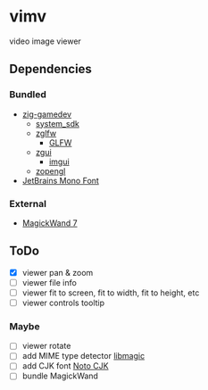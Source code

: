 # vimv
video image viewer

## Dependencies
### Bundled
- [zig-gamedev](https://github.com/zig-gamedev)
    - [system_sdk](https://github.com/zig-gamedev/system_sdk)
    - [zglfw](https://github.com/zig-gamedev/zglfw)
        - [GLFW](https://github.com/glfw/glfw)
    - [zgui](https://github.com/zig-gamedev/zgui)
        - [imgui](https://github.com/ocornut/imgui)
    - [zopengl](https://github.com/zig-gamedev/zopengl)
- [JetBrains Mono Font](https://www.jetbrains.com/lp/mono/)
### External
- [MagickWand 7](https://imagemagick.org/script/magick-wand.php)

## ToDo
- [X] viewer pan & zoom
- [ ] viewer file info
- [ ] viewer fit to screen, fit to width, fit to height, etc
- [ ] viewer controls tooltip
### Maybe
- [ ] viewer rotate
- [ ] add MIME type detector [libmagic](https://github.com/file/file)
- [ ] add CJK font [Noto CJK](https://github.com/notofonts/noto-cjk)
- [ ] bundle MagickWand